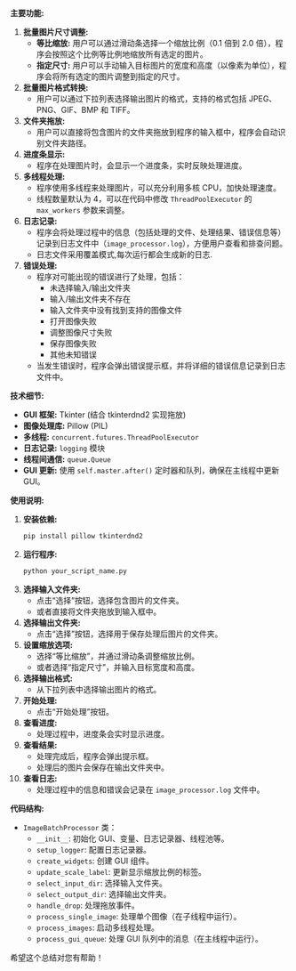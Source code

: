 **主要功能:**

1.  **批量图片尺寸调整:**
    *   **等比缩放:**  用户可以通过滑动条选择一个缩放比例（0.1 倍到 2.0 倍），程序会按照这个比例等比例地缩放所有选定的图片。
    *   **指定尺寸:** 用户可以手动输入目标图片的宽度和高度（以像素为单位），程序会将所有选定的图片调整到指定的尺寸。
2.  **批量图片格式转换:**
    *   用户可以通过下拉列表选择输出图片的格式，支持的格式包括 JPEG、PNG、GIF、BMP 和 TIFF。
3.  **文件夹拖放:**
    *   用户可以直接将包含图片的文件夹拖放到程序的输入框中，程序会自动识别文件夹路径。
4.  **进度条显示:**
    *   程序在处理图片时，会显示一个进度条，实时反映处理进度。
5.  **多线程处理:**
    *   程序使用多线程来处理图片，可以充分利用多核 CPU，加快处理速度。
    *   线程数量默认为 4，可以在代码中修改 `ThreadPoolExecutor` 的 `max_workers` 参数来调整。
6.  **日志记录:**
    *   程序会将处理过程中的信息（包括处理的文件、处理结果、错误信息等）记录到日志文件中（`image_processor.log`），方便用户查看和排查问题。
    *   日志文件采用覆盖模式,每次运行都会生成新的日志.
7.  **错误处理:**
    *   程序对可能出现的错误进行了处理，包括：
        *   未选择输入/输出文件夹
        *   输入/输出文件夹不存在
        *   输入文件夹中没有找到支持的图像文件
        *   打开图像失败
        *   调整图像尺寸失败
        *   保存图像失败
        *   其他未知错误
    *   当发生错误时，程序会弹出错误提示框，并将详细的错误信息记录到日志文件中。

**技术细节:**

*   **GUI 框架:** Tkinter (结合 tkinterdnd2 实现拖放)
*   **图像处理库:** Pillow (PIL)
*   **多线程:** `concurrent.futures.ThreadPoolExecutor`
*   **日志记录:** `logging` 模块
*   **线程间通信:** `queue.Queue`
*   **GUI 更新:** 使用 `self.master.after()` 定时器和队列，确保在主线程中更新 GUI。

**使用说明:**

1.  **安装依赖:**
    ```bash
    pip install pillow tkinterdnd2
    ```
2.  **运行程序:**
    ```bash
    python your_script_name.py
    ```
3.  **选择输入文件夹:**
    *   点击“选择”按钮，选择包含图片的文件夹。
    *   或者直接将文件夹拖放到输入框中。
4.  **选择输出文件夹:**
    *   点击“选择”按钮，选择用于保存处理后图片的文件夹。
5.  **设置缩放选项:**
    *   选择“等比缩放”，并通过滑动条调整缩放比例。
    *   或者选择“指定尺寸”，并输入目标宽度和高度。
6.  **选择输出格式:**
    *   从下拉列表中选择输出图片的格式。
7.  **开始处理:**
    *   点击“开始处理”按钮。
8.  **查看进度:**
    *   处理过程中，进度条会实时显示进度。
9.  **查看结果:**
    *   处理完成后，程序会弹出提示框。
    *   处理后的图片会保存在输出文件夹中。
10. **查看日志:**
    *   处理过程中的信息和错误会记录在 `image_processor.log` 文件中。

**代码结构:**

*   `ImageBatchProcessor` 类：
    *   `__init__`: 初始化 GUI、变量、日志记录器、线程池等。
    *   `setup_logger`: 配置日志记录器。
    *   `create_widgets`: 创建 GUI 组件。
    *   `update_scale_label`: 更新显示缩放比例的标签。
    *   `select_input_dir`: 选择输入文件夹。
    *   `select_output_dir`: 选择输出文件夹。
    *   `handle_drop`: 处理拖放事件。
    *   `process_single_image`: 处理单个图像（在子线程中运行）。
    *   `process_images`: 启动多线程处理。
    *   `process_gui_queue`: 处理 GUI 队列中的消息（在主线程中运行）。

希望这个总结对您有帮助！
